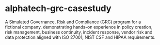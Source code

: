 # alphatech-grc-casestudy
A Simulated Governance, Risk and Compliance (GRC) program for a fictional company, demonstrating hands-on experience in policy creation, risk management, business continuity, incident response, vendor risk and data protection aligned with ISO 27001, NIST CSF and HIPAA requirements.
